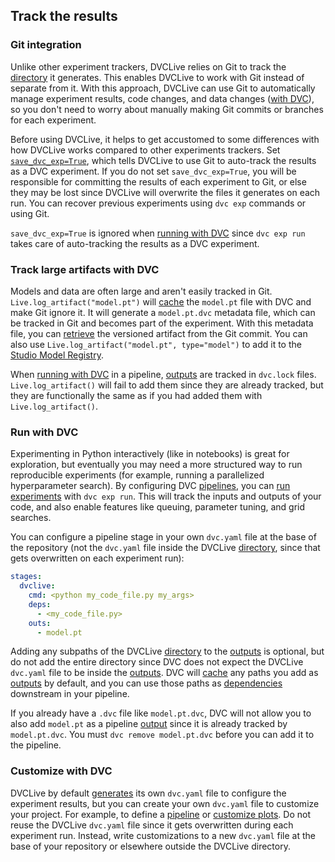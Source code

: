 ## Track the results

### Git integration

Unlike other experiment trackers, DVCLive relies on Git to track the [directory]
it generates. This enables DVCLive to work with Git instead of separate from it.
With this approach, DVCLive can use Git to automatically manage experiment
results, code changes, and data changes
([with DVC](#track-large-artifacts-with-dvc)), so you don't need to worry about
manually making Git commits or branches for each experiment.

Before using DVCLive, it helps to get accustomed to some differences with how
DVCLive works compared to other experiments trackers. Set
[`save_dvc_exp=True`](/doc/dvclive/live#parameters), which tells DVCLive to use
Git to auto-track the results as a <abbr>DVC experiment</abbr>. If you do not
set `save_dvc_exp=True`, you will be responsible for committing the results of
each experiment to Git, or else they may be lost since DVCLive will overwrite
the files it generates on each run. You can recover previous experiments using
`dvc exp` commands or using Git.

<admon type="tip">

`save_dvc_exp=True` is ignored when [running with DVC](#run-with-dvc) since
`dvc exp run` takes care of auto-tracking the results as a <abbr>DVC
experiment</abbr>.

</admon>

### Track large artifacts with DVC

Models and data are often large and aren't easily tracked in Git.
`Live.log_artifact("model.pt")` will [cache] the `model.pt` file with DVC and
make Git ignore it. It will generate a `model.pt.dvc` metadata file, which can
be tracked in Git and becomes part of the experiment. With this metadata file,
you can [retrieve] the versioned artifact from the Git commit. You can also use
`Live.log_artifact("model.pt", type="model")` to add it to the [Studio Model
Registry].

<admon type="tip">

When [running with DVC](#run-with-dvc) in a <abbr>pipeline</abbr>, [outputs] are
tracked in `dvc.lock` files. `Live.log_artifact()` will fail to add them since
they are already tracked, but they are functionally the same as if you had added
them with `Live.log_artifact()`.

</admon>

### Run with DVC

Experimenting in Python interactively (like in notebooks) is great for
exploration, but eventually you may need a more structured way to run
reproducible experiments (for example, running a parallelized hyperparameter
search). By configuring DVC [pipelines], you can [run experiments] with
`dvc exp run`. This will track the inputs and outputs of your code, and also
enable features like queuing, parameter tuning, and grid searches.

You can configure a pipeline stage in your own `dvc.yaml` file at the base of
the repository (not the `dvc.yaml` file inside the DVCLive [directory], since
that gets overwritten on each experiment run):

```yaml
stages:
  dvclive:
    cmd: <python my_code_file.py my_args>
    deps:
      - <my_code_file.py>
    outs:
      - model.pt
```

Adding any subpaths of the DVCLive [directory] to the [outputs] is optional, but
do not add the entire directory since DVC does not expect the DVCLive `dvc.yaml`
file to be inside the [outputs]. DVC will [cache] any paths you add as [outputs]
by default, and you can use those paths as [dependencies] downstream in your
pipeline.

<admon type="tip">

If you already have a `.dvc` file like `model.pt.dvc`, DVC will not allow you to
also add `model.pt` as a pipeline [output][outputs] since it is already tracked
by `model.pt.dvc`. You must `dvc remove model.pt.dvc` before you can add it to
the pipeline.

</admon>

### Customize with DVC

DVCLive by default [generates] its own `dvc.yaml` file to configure the
experiment results, but you can create your own `dvc.yaml` file to customize
your project. For example, to define a [pipeline](#run-with-dvc) or [customize
plots]. Do not reuse the DVCLive `dvc.yaml` file since it gets overwritten
during each experiment run. Instead, write customizations to a new `dvc.yaml`
file at the base of your repository or elsewhere outside the DVCLive directory.

[directory]: /doc/dvclive/directory-structure
[studio model registry]: /doc/studio/user-guide/model-registry
[cache]: /doc/start/data-management/data-versioning
[outputs]: /doc/user-guide/pipelines/defining-pipelines#outputs
[dependencies]: /doc/user-guide/pipelines/defining-pipelines#simple-dependencies
[pipelines]: /doc/start/experiments/experiment-pipelines
[generates]: /doc/dvclive/live/make_dvcyaml
[retrieve]: /doc/start/data-management/data-versioning#retrieving
[run experiments]: /doc/user-guide/experiment-management/running-experiments
[customize plots]:
  /doc/user-guide/experiment-management/visualizing-plots#defining-plots
